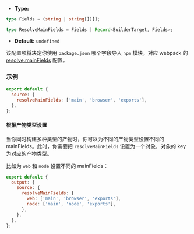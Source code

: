 - **Type:**

```ts
type Fields = (string | string[])[];

type ResolveMainFields = Fields | Record<BuilderTarget, Fields>;
```

- **Default:** `undefined`

该配置项将决定你使用 `package.json` 哪个字段导入 `npm` 模块。对应 webpack 的 [resolve.mainFields](https://webpack.js.org/configuration/resolve/#resolvemainfields) 配置。

### 示例

```js
export default {
  source: {
    resolveMainFields: ['main', 'browser', 'exports'],
  },
};
```

#### 根据产物类型设置

当你同时构建多种类型的产物时，你可以为不同的产物类型设置不同的 mainFields。此时，你需要把 `resolveMainFields` 设置为一个对象，对象的 key 为对应的产物类型。

比如为 `web` 和 `node` 设置不同的 mainFields：

```js
export default {
  output: {
    source: {
      resolveMainFields: {
        web: ['main', 'browser', 'exports'],
        node: ['main', 'node', 'exports'],
      },
    },
  },
};
```
